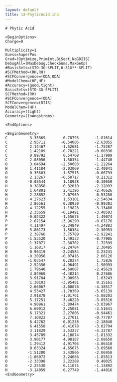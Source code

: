 ```yaml
---
layout: default
title: 13-PhyticAcid.inp
---
```



    # Phytic Acid

    <BeginOptions>
    Charge=0

    Multiplicity=1
    Guess=SuperPos
    Grad=(Optimize,PrimInt,BiSect,NoGDIIS)
    DebugAll=(MaxDebug,CheckSums,MaxGeOp)
    #BasisSets=(STO-3G-SPLIT,6-31G**-SPLIT)
    #SCFMethod=(RH,RH)
    #SCFConvergence=(ODA,ODA)
    #ModelChem=(HF,HF)
    #Accuracy=(good,tight)
    BasisSets=(STO-3G-SPLIT)
    SCFMethod=(RH)
    #SCFConvergence=(ODA)
    SCFConvergence=(DIIS)
    ModelChem=(HF)
    Accuracy=(tight)
    Geometry=(InAngstroms)

    <EndOptions>

    <BeginGeometry>
    C          3.35869        0.70793       -1.81614
    C          2.95711       -0.54006       -2.63055
    C          2.14467       -1.52681       -1.75287
    C          1.42189       -0.78221       -0.60336
    C          0.89792        0.54768       -1.17989
    C          2.08056        1.50354       -1.44740
    O          3.04694       -2.50603       -1.22264
    H          1.41184       -2.03069       -2.40041
    O          0.35603       -1.57515       -0.06793
    H          2.13267       -0.58717        0.21312
    O         -0.03544        1.18938       -0.30650
    H          0.38858        0.32010       -2.12893
    O          1.64801        2.41396       -2.46626
    H          2.28652        2.07969       -0.53280
    O          4.27623        1.53101       -2.54634
    H          3.86561        0.38930       -0.89303
    O          4.12255       -1.19823       -3.13480
    H          2.35659       -0.19491       -3.48593
    P         -0.02322       -1.55675        1.49074
    P          2.67154       -3.96290       -0.67176
    P          4.11497       -2.34849       -4.24883
    P          5.86173        1.50384       -2.30953
    P          2.38766        3.75789       -2.92241
    P         -1.53520        1.49333       -0.77905
    O         -1.37071       -2.38702        1.72399
    O          1.16817       -2.24784        2.30495
    H          0.96319       -2.24584        3.23241
    O         -0.20956       -0.07416        2.06126
    H         -1.03547        0.28274        1.75836
    O          2.52356       -4.96491       -1.90993
    H          1.79640       -4.69007       -2.45629
    O          3.84960       -4.48214        0.27686
    H          3.91784       -3.90963        1.03243
    O          1.30103       -3.95481        0.15161
    O          2.66067       -3.00076       -4.38517
    O          4.53427       -1.70369       -5.65139
    H          3.91878       -1.01761       -5.88203
    O          5.17251       -3.48220       -3.85516
    H          4.90961       -3.89474       -3.03967
    O          6.60012        2.25081       -3.51641
    O          6.17321        2.27806       -0.94461
    H          7.10822        2.27011       -0.77787
    O          6.42762        0.01238       -2.18040
    H          6.41558       -0.41678       -3.02794
    O          3.11829        3.53237       -4.32787
    O          3.45709        4.18874       -1.81332
    H          3.90177        4.98187       -2.08650
    O          1.29412        4.91705       -3.06410
    H          0.63324        4.65675       -3.69560
    O         -1.51280        2.43806       -2.06958
    H         -1.06072        3.24686       -1.85813
    O         -2.33398        2.22208        0.40025
    O         -2.25530        0.11075       -1.13892
    H         -3.14059        0.27749       -1.44016
    <EndGeometry>
